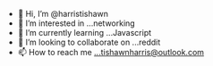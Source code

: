 - 👋 Hi, I’m @harristishawn
- 👀 I’m interested in ...networking
- 🌱 I’m currently learning ...Javascript
- 💞️ I’m looking to collaborate on ...reddit
- 📫 How to reach me ...tishawnharris@outlook.com

<!---
harristishawn/harristishawn is a ✨ special ✨ repository because its `README.md` (this file) appears on your GitHub profile.
You can click the Preview link to take a look at your changes.
--->
